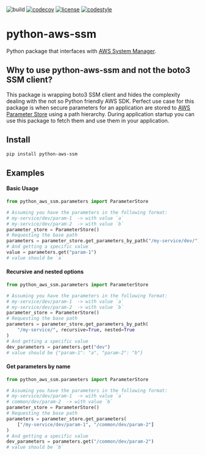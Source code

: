 ![build](https://action-badges.now.sh/PaddleHQ/python-aws-ssm)
[![codecov](https://codecov.io/gh/PaddleHQ/python-aws-ssm/branch/master/graph/badge.svg)](https://codecov.io/gh/PaddleHQ/python-aws-ssm)
[![license](https://img.shields.io/badge/License-Apache%202.0-blue.svg)](https://opensource.org/licenses/Apache-2.0)
[![codestyle](https://img.shields.io/badge/code%20style-black-000000.svg)](https://github.com/ambv/black)

# python-aws-ssm
Python package that interfaces with [AWS System Manager](https://www.amazonaws.cn/en/systems-manager/).

## Why to use python-aws-ssm and not the boto3 SSM client?
This package is wrapping boto3 SSM client and hides the complexity dealing with the not so Python friendly AWS SDK.
Perfect use case for this package is when secure parameters for an application are stored to
[AWS Parameter Store](https://docs.aws.amazon.com/systems-manager/latest/userguide/systems-manager-parameter-store.html)
using a path hierarchy. During application startup you can use this package to fetch them and use them in your application.

## Install
```bash
pip install python-aws-ssm
```

## Examples

#### Basic Usage

```python
from python_aws_ssm.parameters import ParameterStore

# Assuming you have the parameters in the following format:
# my-service/dev/param-1  -> with value `a`
# my-service/dev/param-2  -> with value `b`
parameter_store = ParameterStore()
# Requesting the base path
parameters = parameter_store.get_parameters_by_path("/my-service/dev/")
# And getting a specific value
value = parameters.get("param-1")
# value should be `a`
```

#### Recursive and nested options

```python
from python_aws_ssm.parameters import ParameterStore

# Assuming you have the parameters in the following format:
# my-service/dev/param-1  -> with value `a`
# my-service/dev/param-2  -> with value `b`
parameter_store = ParameterStore()
# Requesting the base path
parameters = parameter_store.get_parameters_by_path(
    "/my-service/", recursive=True, nested=True
)
# And getting a specific value
dev_parameters = parameters.get("dev")
# value should be {"param-1": "a", "param-2": "b"}
```

#### Get parameters by name

```python
from python_aws_ssm.parameters import ParameterStore

# Assuming you have the parameters in the following format:
# my-service/dev/param-1  -> with value `a`
# common/dev/param-2  -> with value `b`
parameter_store = ParameterStore()
# Requesting the base path
parameters = parameter_store.get_parameters(
    ["/my-service/dev/param-1", "/common/dev/param-2"]
)
# And getting a specific value
dev_parameters = parameters.get("/common/dev/param-2")
# value should be `b`
```
